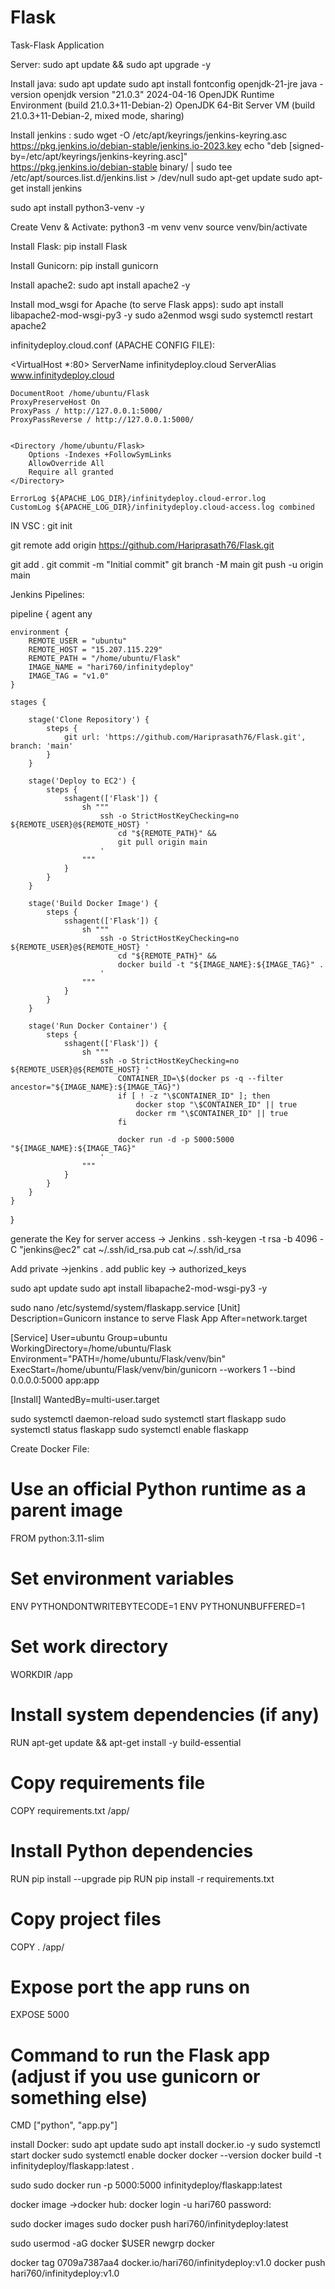 # Flask
Task-Flask Application

Server:
sudo apt update && sudo apt upgrade -y

Install java:
sudo apt update
sudo apt install fontconfig openjdk-21-jre
java -version
openjdk version "21.0.3" 2024-04-16
OpenJDK Runtime Environment (build 21.0.3+11-Debian-2)
OpenJDK 64-Bit Server VM (build 21.0.3+11-Debian-2, mixed mode, sharing)


Install jenkins :
sudo wget -O /etc/apt/keyrings/jenkins-keyring.asc \
  https://pkg.jenkins.io/debian-stable/jenkins.io-2023.key
echo "deb [signed-by=/etc/apt/keyrings/jenkins-keyring.asc]" \
  https://pkg.jenkins.io/debian-stable binary/ | sudo tee \
  /etc/apt/sources.list.d/jenkins.list > /dev/null
sudo apt-get update
sudo apt-get install jenkins

sudo apt install python3-venv -y

Create Venv & Activate:
python3 -m venv venv
source venv/bin/activate

Install Flask:
pip install Flask

Install Gunicorn:
pip install gunicorn

Install apache2:
sudo apt install apache2 -y

Install mod_wsgi for Apache (to serve Flask apps):
sudo apt install libapache2-mod-wsgi-py3 -y
sudo a2enmod wsgi
sudo systemctl restart apache2


infinitydeploy.cloud.conf (APACHE CONFIG FILE):

<VirtualHost *:80>
    ServerName infinitydeploy.cloud
    ServerAlias www.infinitydeploy.cloud

    DocumentRoot /home/ubuntu/Flask
    ProxyPreserveHost On
    ProxyPass / http://127.0.0.1:5000/
    ProxyPassReverse / http://127.0.0.1:5000/


    <Directory /home/ubuntu/Flask>
        Options -Indexes +FollowSymLinks
        AllowOverride All
        Require all granted
    </Directory>

    ErrorLog ${APACHE_LOG_DIR}/infinitydeploy.cloud-error.log
    CustomLog ${APACHE_LOG_DIR}/infinitydeploy.cloud-access.log combined
</VirtualHost>


IN VSC :
git init

git remote add origin https://github.com/Hariprasath76/Flask.git

git add .
git commit -m "Initial commit"
git branch -M main 
git push -u origin main

Jenkins Pipelines:

pipeline {
    agent any

    environment {
        REMOTE_USER = "ubuntu"
        REMOTE_HOST = "15.207.115.229"
        REMOTE_PATH = "/home/ubuntu/Flask"
        IMAGE_NAME = "hari760/infinitydeploy"
        IMAGE_TAG = "v1.0"
    }

    stages {

        stage('Clone Repository') {
            steps {
                git url: 'https://github.com/Hariprasath76/Flask.git', branch: 'main'
            }
        }

        stage('Deploy to EC2') {
            steps {
                sshagent(['Flask']) {
                    sh """
                        ssh -o StrictHostKeyChecking=no ${REMOTE_USER}@${REMOTE_HOST} '
                            cd "${REMOTE_PATH}" &&
                            git pull origin main
                        '
                    """
                }
            }
        }

        stage('Build Docker Image') {
            steps {
                sshagent(['Flask']) {
                    sh """
                        ssh -o StrictHostKeyChecking=no ${REMOTE_USER}@${REMOTE_HOST} '
                            cd "${REMOTE_PATH}" &&
                            docker build -t "${IMAGE_NAME}:${IMAGE_TAG}" .
                        '
                    """
                }
            }
        }

        stage('Run Docker Container') {
            steps {
                sshagent(['Flask']) {
                    sh """
                        ssh -o StrictHostKeyChecking=no ${REMOTE_USER}@${REMOTE_HOST} '
                            CONTAINER_ID=\$(docker ps -q --filter ancestor="${IMAGE_NAME}:${IMAGE_TAG}")
                            if [ ! -z "\$CONTAINER_ID" ]; then
                                docker stop "\$CONTAINER_ID" || true
                                docker rm "\$CONTAINER_ID" || true
                            fi

                            docker run -d -p 5000:5000 "${IMAGE_NAME}:${IMAGE_TAG}"
                        '
                    """
                }
            }
        }
    }
}



generate the Key for server access -> Jenkins .
 ssh-keygen -t rsa -b 4096 -C "jenkins@ec2"
 cat ~/.ssh/id_rsa.pub
cat ~/.ssh/id_rsa


Add private ->jenkins .
add public key -> authorized_keys

sudo apt update
sudo apt install libapache2-mod-wsgi-py3 -y

sudo nano /etc/systemd/system/flaskapp.service
[Unit]
Description=Gunicorn instance to serve Flask App
After=network.target

[Service]
User=ubuntu
Group=ubuntu
WorkingDirectory=/home/ubuntu/Flask
Environment="PATH=/home/ubuntu/Flask/venv/bin"
ExecStart=/home/ubuntu/Flask/venv/bin/gunicorn --workers 1 --bind 0.0.0.0:5000 app:app

[Install]
WantedBy=multi-user.target

sudo systemctl daemon-reload
sudo systemctl start flaskapp
sudo systemctl status flaskapp
sudo systemctl enable flaskapp



Create Docker File:

# Use an official Python runtime as a parent image
FROM python:3.11-slim

# Set environment variables
ENV PYTHONDONTWRITEBYTECODE=1
ENV PYTHONUNBUFFERED=1

# Set work directory
WORKDIR /app

# Install system dependencies (if any)
RUN apt-get update && apt-get install -y build-essential

# Copy requirements file
COPY requirements.txt /app/

# Install Python dependencies
RUN pip install --upgrade pip
RUN pip install -r requirements.txt

# Copy project files
COPY . /app/

# Expose port the app runs on
EXPOSE 5000

# Command to run the Flask app (adjust if you use gunicorn or something else)
CMD ["python", "app.py"]

install Docker:
sudo apt update
sudo apt install docker.io -y
sudo systemctl start docker
sudo systemctl enable docker
docker --version
docker build -t infinitydeploy/flaskapp:latest .

sudo sudo docker run -p 5000:5000 infinitydeploy/flaskapp:latest

docker image ->docker hub:
docker login -u hari760
password:


sudo docker images
sudo docker push hari760/infinitydeploy:latest

sudo usermod -aG docker $USER
newgrp docker 

docker tag 0709a7387aa4 docker.io/hari760/infinitydeploy:v1.0
docker push hari760/infinitydeploy:v1.0

